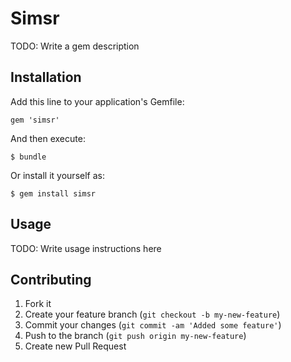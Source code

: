 # Simsr

TODO: Write a gem description

## Installation

Add this line to your application's Gemfile:

    gem 'simsr'

And then execute:

    $ bundle

Or install it yourself as:

    $ gem install simsr

## Usage

TODO: Write usage instructions here

## Contributing

1. Fork it
2. Create your feature branch (`git checkout -b my-new-feature`)
3. Commit your changes (`git commit -am 'Added some feature'`)
4. Push to the branch (`git push origin my-new-feature`)
5. Create new Pull Request
